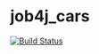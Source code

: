 # job4j_cars
[![Build Status](https://travis-ci.org/plifis/job4j_tracker.svg?branch=master)](https://travis-ci.org/plifis/job4j_tracker)
